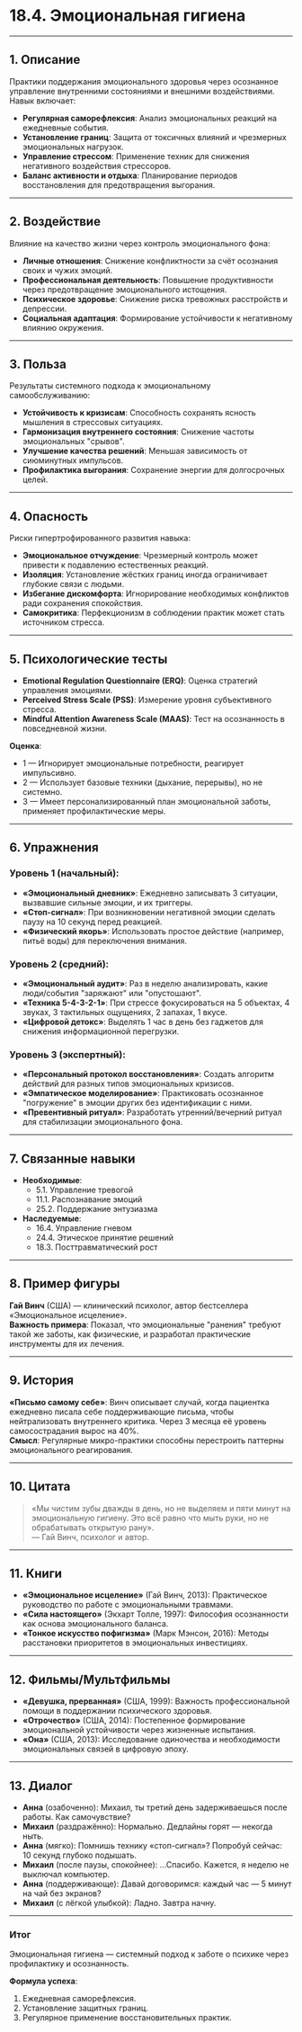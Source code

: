 # 18.4. Эмоциональная гигиена

---

## 1. Описание  
Практики поддержания эмоционального здоровья через осознанное управление внутренними состояниями и внешними воздействиями.  
Навык включает:  
- **Регулярная саморефлексия**: Анализ эмоциональных реакций на ежедневные события.  
- **Установление границ**: Защита от токсичных влияний и чрезмерных эмоциональных нагрузок.  
- **Управление стрессом**: Применение техник для снижения негативного воздействия стрессоров.  
- **Баланс активности и отдыха**: Планирование периодов восстановления для предотвращения выгорания.  

---

## 2. Воздействие  
Влияние на качество жизни через контроль эмоционального фона:  
- **Личные отношения**: Снижение конфликтности за счёт осознания своих и чужих эмоций.  
- **Профессиональная деятельность**: Повышение продуктивности через предотвращение эмоционального истощения.  
- **Психическое здоровье**: Снижение риска тревожных расстройств и депрессии.  
- **Социальная адаптация**: Формирование устойчивости к негативному влиянию окружения.  

---

## 3. Польза  
Результаты системного подхода к эмоциональному самообслуживанию:  
- **Устойчивость к кризисам**: Способность сохранять ясность мышления в стрессовых ситуациях.  
- **Гармонизация внутреннего состояния**: Снижение частоты эмоциональных "срывов".  
- **Улучшение качества решений**: Меньшая зависимость от сиюминутных импульсов.  
- **Профилактика выгорания**: Сохранение энергии для долгосрочных целей.  

---

## 4. Опасность  
Риски гипертрофированного развития навыка:  
- **Эмоциональное отчуждение**: Чрезмерный контроль может привести к подавлению естественных реакций.  
- **Изоляция**: Установление жёстких границ иногда ограничивает глубокие связи с людьми.  
- **Избегание дискомфорта**: Игнорирование необходимых конфликтов ради сохранения спокойствия.  
- **Самокритика**: Перфекционизм в соблюдении практик может стать источником стресса.  

---

## 5. Психологические тесты  
- **Emotional Regulation Questionnaire (ERQ)**: Оценка стратегий управления эмоциями.  
- **Perceived Stress Scale (PSS)**: Измерение уровня субъективного стресса.  
- **Mindful Attention Awareness Scale (MAAS)**: Тест на осознанность в повседневной жизни.  

**Оценка**:  
- 1 — Игнорирует эмоциональные потребности, реагирует импульсивно.  
- 2 — Использует базовые техники (дыхание, перерывы), но не системно.  
- 3 — Имеет персонализированный план эмоциональной заботы, применяет профилактические меры.  

---

## 6. Упражнения  

### Уровень 1 (начальный):  
- **«Эмоциональный дневник»**: Ежедневно записывать 3 ситуации, вызвавшие сильные эмоции, и их триггеры.  
- **«Стоп-сигнал»**: При возникновении негативной эмоции сделать паузу на 10 секунд перед реакцией.  
- **«Физический якорь»**: Использовать простое действие (например, питьё воды) для переключения внимания.  

### Уровень 2 (средний):  
- **«Эмоциональный аудит»**: Раз в неделю анализировать, какие люди/события "заряжают" или "опустошают".  
- **«Техника 5-4-3-2-1»**: При стрессе фокусироваться на 5 объектах, 4 звуках, 3 тактильных ощущениях, 2 запахах, 1 вкусе.  
- **«Цифровой детокс»**: Выделять 1 час в день без гаджетов для снижения информационной перегрузки.  

### Уровень 3 (экспертный):  
- **«Персональный протокол восстановления»**: Создать алгоритм действий для разных типов эмоциональных кризисов.  
- **«Эмпатическое моделирование»**: Практиковать осознанное "погружение" в эмоции других без идентификации с ними.  
- **«Превентивный ритуал»**: Разработать утренний/вечерний ритуал для стабилизации эмоционального фона.  

---

## 7. Связанные навыки  
- **Необходимые**:  
  - 5.1. Управление тревогой  
  - 11.1. Распознавание эмоций  
  - 25.2. Поддержание энтузиазма  
- **Наследуемые**:  
  - 16.4. Управление гневом  
  - 24.4. Этическое принятие решений  
  - 18.3. Посттравматический рост  

---

## 8. Пример фигуры  
**Гай Винч** (США) — клинический психолог, автор бестселлера «Эмоциональное исцеление».  
**Важность примера**: Показал, что эмоциональные "ранения" требуют такой же заботы, как физические, и разработал практические инструменты для их лечения.  

---

## 9. История  
**«Письмо самому себе»**: Винч описывает случай, когда пациентка ежедневно писала себе поддерживающие письма, чтобы нейтрализовать внутреннего критика. Через 3 месяца её уровень самосострадания вырос на 40%.  
**Смысл**: Регулярные микро-практики способны перестроить паттерны эмоционального реагирования.  

---

## 10. Цитата  
> «Мы чистим зубы дважды в день, но не выделяем и пяти минут на эмоциональную гигиену. Это всё равно что мыть руки, но не обрабатывать открытую рану».  
> — Гай Винч, психолог и автор.  

---

## 11. Книги  
- **«Эмоциональное исцеление»** (Гай Винч, 2013): Практическое руководство по работе с эмоциональными травмами.  
- **«Сила настоящего»** (Экхарт Толле, 1997): Философия осознанности как основа эмоционального баланса.  
- **«Тонкое искусство пофигизма»** (Марк Мэнсон, 2016): Методы расстановки приоритетов в эмоциональных инвестициях.  

---

## 12. Фильмы/Мультфильмы  
- **«Девушка, прерванная»** (США, 1999): Важность профессиональной помощи в поддержании психического здоровья.  
- **«Отрочество»** (США, 2014): Постепенное формирование эмоциональной устойчивости через жизненные испытания.  
- **«Она»** (США, 2013): Исследование одиночества и необходимости эмоциональных связей в цифровую эпоху.  

---

## 13. Диалог  
- **Анна** (озабоченно): Михаил, ты третий день задерживаешься после работы. Как самочувствие?  
- **Михаил** (раздражённо): Нормально. Дедлайны горят — некогда ныть.  
- **Анна** (мягко): Помнишь технику «стоп-сигнал»? Попробуй сейчас: 10 секунд глубоко подышать.  
- **Михаил** (после паузы, спокойнее): ...Спасибо. Кажется, я неделю не выключал компьютер.  
- **Анна** (поддерживающе): Давай договоримся: каждый час — 5 минут на чай без экранов?  
- **Михаил** (с лёгкой улыбкой): Ладно. Завтра начну.  

---

### **Итог**  
Эмоциональная гигиена — системный подход к заботе о психике через профилактику и осознанность.  

**Формула успеха**:  
1. Ежедневная саморефлексия.  
2. Установление защитных границ.  
3. Регулярное применение восстановительных практик.